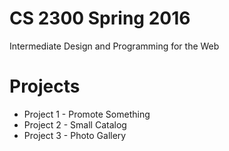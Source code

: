 # CS 2300 Spring 2016

Intermediate Design and Programming for the Web

# Projects
* Project 1 - Promote Something
* Project 2 - Small Catalog
* Project 3 - Photo Gallery
